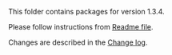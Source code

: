 This folder contains packages for version 1.3.4.

Please follow instructions from [Readme file](../../Packlink/PacklinkPro/README.md).

Changes are described in the [Change log](../../CHANGELOG.md).
